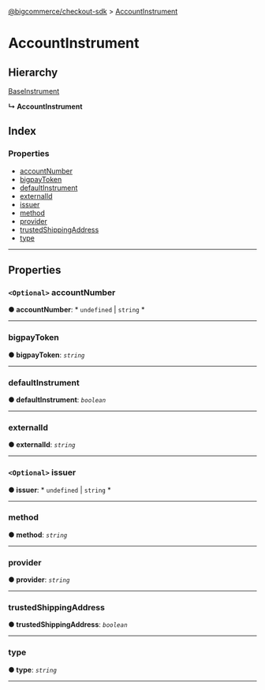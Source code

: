 [@bigcommerce/checkout-sdk](../README.md) > [AccountInstrument](../interfaces/accountinstrument.md)

# AccountInstrument

## Hierarchy

 [BaseInstrument](baseinstrument.md)

**↳ AccountInstrument**

## Index

### Properties

* [accountNumber](accountinstrument.md#accountnumber)
* [bigpayToken](accountinstrument.md#bigpaytoken)
* [defaultInstrument](accountinstrument.md#defaultinstrument)
* [externalId](accountinstrument.md#externalid)
* [issuer](accountinstrument.md#issuer)
* [method](accountinstrument.md#method)
* [provider](accountinstrument.md#provider)
* [trustedShippingAddress](accountinstrument.md#trustedshippingaddress)
* [type](accountinstrument.md#type)

---

## Properties

<a id="accountnumber"></a>

### `<Optional>` accountNumber

**● accountNumber**: * `undefined` &#124; `string`
*

___
<a id="bigpaytoken"></a>

###  bigpayToken

**● bigpayToken**: *`string`*

___
<a id="defaultinstrument"></a>

###  defaultInstrument

**● defaultInstrument**: *`boolean`*

___
<a id="externalid"></a>

###  externalId

**● externalId**: *`string`*

___
<a id="issuer"></a>

### `<Optional>` issuer

**● issuer**: * `undefined` &#124; `string`
*

___
<a id="method"></a>

###  method

**● method**: *`string`*

___
<a id="provider"></a>

###  provider

**● provider**: *`string`*

___
<a id="trustedshippingaddress"></a>

###  trustedShippingAddress

**● trustedShippingAddress**: *`boolean`*

___
<a id="type"></a>

###  type

**● type**: *`string`*

___

